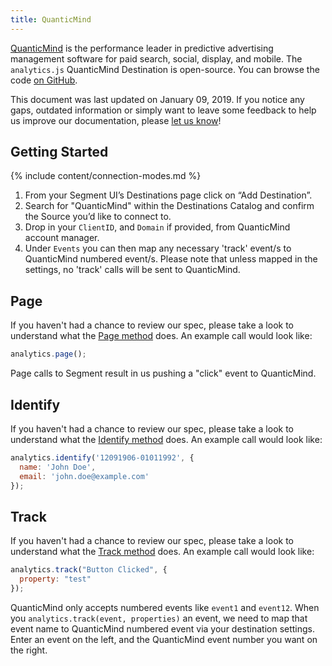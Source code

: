 ```yaml
---
title: QuanticMind
---
```

[QuanticMind](https://quanticmind.com/?utm_source=segmentio&utm_medium=docs&utm_campaign=partners) is the performance leader in predictive advertising management software for paid search, social, display, and mobile. The `analytics.js` QuanticMind Destination is open-source. You can browse the code [on GitHub](https://github.com/segment-integrations/analytics.js-integration-quanticmind).

This document was last updated on January 09, 2019. If you notice any gaps, outdated information or simply want to leave some feedback to help us improve our documentation, please [let us know](https://segment.com/help/contact)!

## Getting Started

{% include content/connection-modes.md %}

  1. From your Segment UI’s Destinations page click on “Add Destination”.
  2. Search for "QuanticMind" within the Destinations Catalog and confirm the Source you’d like to connect to.
  3. Drop in your `ClientID`, and `Domain` if provided, from QuanticMind account manager.
  4. Under `Events` you can then map any necessary 'track' event/s to QuanticMind numbered event/s. Please note that unless mapped in the settings, no 'track' calls will be sent to QuanticMind.


## Page

If you haven't had a chance to review our spec, please take a look to understand what the [Page method](https://segment.com/docs/spec/page/) does. An example call would look like:

```javascript
analytics.page();
```

Page calls to Segment result in us pushing a "click" event to QuanticMind.

## Identify

If you haven't had a chance to review our spec, please take a look to understand what the [Identify method](https://segment.com/docs/spec/identify/) does. An example call would look like:

```javascript
analytics.identify('12091906-01011992', {
  name: 'John Doe',
  email: 'john.doe@example.com'
});
```

## Track

If you haven't had a chance to review our spec, please take a look to understand what the [Track method](https://segment.com/docs/spec/track/) does. An example call would look like:

```javascript
analytics.track("Button Clicked", {
  property: "test"
});
```

QuanticMind only accepts numbered events like `event1` and `event12`. When you `analytics.track(event, properties)` an event, we need to map that event name to QuanticMind numbered event via your destination settings. Enter an event on the left, and the QuanticMind event number you want on the right.
